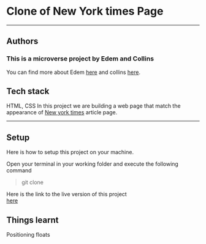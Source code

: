 # Clone of New York times Page

---
## Authors
### This is a microverse project by Edem and Collins
You can find more about Edem [here](https://github.com/edemagbenyo) and collins [here](https://github.com/collinsugwu).

## Tech stack
HTML, CSS
In this project we are building a web page that match the appearance of [New york times](https://www.nytimes.com/2014/03/18/science/space/detection-of-waves-in-space-buttresses-landmark-theory-of-big-bang.html?_r=0) article page.

---

## Setup
Here is how to setup this project on your machine.

Open your terminal in your working folder and execute the following command

>git clone 


Here is the link to the live version of this project	
[here](https://raw.githack.com/collinsugwu/New-York-Times-Clone/newyork-times-article-page-design/index.html)


## Things learnt

Positioning
floats